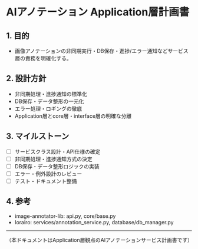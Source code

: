 # AIアノテーション Application層計画書

## 1. 目的
- 画像アノテーションの非同期実行・DB保存・進捗/エラー通知などサービス層の責務を明確化する。

## 2. 設計方針
- 非同期処理・進捗通知の標準化
- DB保存・データ整形の一元化
- エラー処理・ロギングの徹底
- Application層とcore層・interface層の明確な分離

## 3. マイルストーン
- [ ] サービスクラス設計・API仕様の確定
- [ ] 非同期処理・進捗通知方式の決定
- [ ] DB保存・データ整形ロジックの実装
- [ ] エラー・例外設計のレビュー
- [ ] テスト・ドキュメント整備

## 4. 参考
- image-annotator-lib: api.py, core/base.py
- lorairo: services/annotation_service.py, database/db_manager.py

---

（本ドキュメントはApplication層観点のAIアノテーションサービス計画書です） 